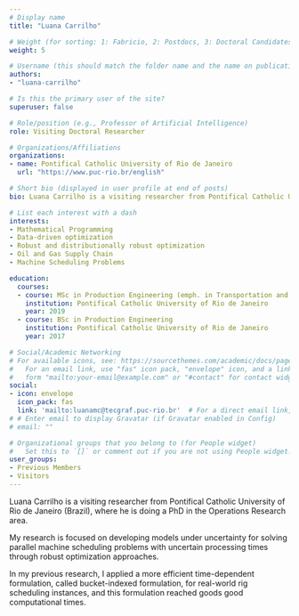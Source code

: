 ```yaml
---
# Display name
title: "Luana Carrilho"

# Weight (for sorting: 1: Fabricio, 2: Postdocs, 3: Doctoral Candidates, 4: Research Assistants, 5: Visitors)
weight: 5

# Username (this should match the folder name and the name on publications)
authors:
- "luana-carrilho"

# Is this the primary user of the site?
superuser: false

# Role/position (e.g., Professor of Artificial Intelligence)
role: Visiting Doctoral Researcher

# Organizations/Affiliations
organizations:
- name: Pontifical Catholic University of Rio de Janeiro
  url: "https://www.puc-rio.br/english"

# Short bio (displayed in user profile at end of posts)
bio: Luana Carrilho is a visiting researcher from Pontifical Catholic University of Rio de Janeiro (Brazil), where he is doing a PhD in the field of Operations Research.

# List each interest with a dash
interests:
- Mathematical Programming
- Data-driven optimization
- Robust and distributionally robust optimization
- Oil and Gas Supply Chain
- Machine Scheduling Problems

education:
  courses:
  - course: MSc in Production Engineering (emph. in Transportation and Logistics)
    institution: Pontifical Catholic University of Rio de Janeiro
    year: 2019
  - course: BSc in Production Engineering
    institution: Pontifical Catholic University of Rio de Janeiro
    year: 2017

# Social/Academic Networking
# For available icons, see: https://sourcethemes.com/academic/docs/page-builder/#icons
#   For an email link, use "fas" icon pack, "envelope" icon, and a link in the
#   form "mailto:your-email@example.com" or "#contact" for contact widget.
social:
- icon: envelope
  icon_pack: fas
  link: 'mailto:luanamc@tecgraf.puc-rio.br'  # For a direct email link, use "mailto:test@example.org".
# # Enter email to display Gravatar (if Gravatar enabled in Config)
# email: ""

# Organizational groups that you belong to (for People widget)
#   Set this to `[]` or comment out if you are not using People widget.
user_groups:
- Previous Members
- Visitors
---
```


Luana Carrilho is a visiting researcher from Pontifical Catholic University of Rio de Janeiro (Brazil), where he is doing a PhD in the Operations Research area.

My research is focused on developing models under uncertainty for solving parallel machine scheduling problems with uncertain processing times through robust optimization approaches.

In my previous research, I applied a more efficient time-dependent formulation, called bucket-indexed formulation, for real-world rig scheduling instances, and this formulation reached goods good computational times.
